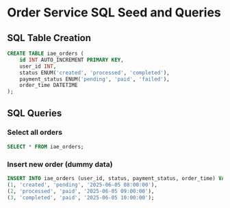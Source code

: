 # Order Service SQL Seed and Queries

## SQL Table Creation

```sql
CREATE TABLE iae_orders (
    id INT AUTO_INCREMENT PRIMARY KEY,
    user_id INT,
    status ENUM('created', 'processed', 'completed'),
    payment_status ENUM('pending', 'paid', 'failed'),
    order_time DATETIME
);
```

## SQL Queries

### Select all orders
```sql
SELECT * FROM iae_orders;
```

### Insert new order (dummy data)
```sql
INSERT INTO iae_orders (user_id, status, payment_status, order_time) VALUES 
(1, 'created', 'pending', '2025-06-05 08:00:00'),
(2, 'processed', 'paid', '2025-06-05 09:00:00'),
(3, 'completed', 'paid', '2025-06-05 10:00:00');
